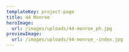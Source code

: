 ```yaml
---
templateKey: project-page
title: 44 Monroe
heroImage:
  url: /images/uploads/44-monroe_ph.jpg
previewImage:
  url: /images/uploads/44-monroe_-index.jpg
---
```



